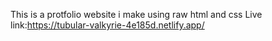 This is a protfolio website i make using raw html and css 
Live link:https://tubular-valkyrie-4e185d.netlify.app/
